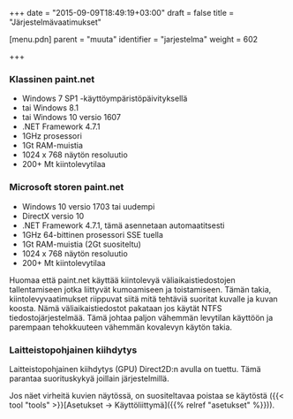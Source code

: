 +++
date = "2015-09-09T18:49:19+03:00"
draft = false
title = "Järjestelmävaatimukset"

[menu.pdn]
    parent = "muuta"
    identifier = "jarjestelma"
    weight = 602

+++

### Klassinen paint.net

* Windows 7 SP1 -käyttöympäristöpäivityksellä
* tai Windows 8.1
* tai Windows 10 versio 1607
* .NET Framework 4.7.1
* 1GHz prosessori
* 1Gt RAM-muistia
* 1024 x 768 näytön resoluutio
* 200+ Mt kiintolevytilaa

### Microsoft storen paint.net

* Windows 10 versio 1703 tai uudempi
* DirectX versio 10
* .NET Framework 4.7.1, tämä asennetaan automaatitsesti
* 1GHz 64-bittinen prosessori SSE tuella
* 1Gt RAM-muistia (2Gt suositeltu)
* 1024 x 768 näytön resoluutio
* 200+ Mt kiintolevytilaa

Huomaa että paint.net käyttää kiintolevyä väliaikaistiedostojen tallentamiseen jotka liittyvät kumoamiseen ja toistamiseen. Tämän takia,
kiintolevyvaatimukset riippuvat siitä mitä tehtäviä suoritat kuvalle ja kuvan koosta. Nämä väliaikaistiedostot pakataan jos käytät NTFS
tiedostojärjestelmää. Tämä johtaa paljon vähemmän levytilan käyttöön ja parempaan tehokkuuteen vähemmän kovalevyn käytön takia.

### Laitteistopohjainen kiihdytys

Laitteistopohjainen kiihdytys (GPU) Direct2D:n avulla on tuettu. Tämä parantaa suorituskykyä joillain järjestelmillä.

Jos näet virheitä kuvien näytössä, on suositeltavaa poistaa se käytöstä ({{< tool "tools" >}}[Asetukset &rarr; Käyttöliittymä]({{% relref "asetukset" %}})).
